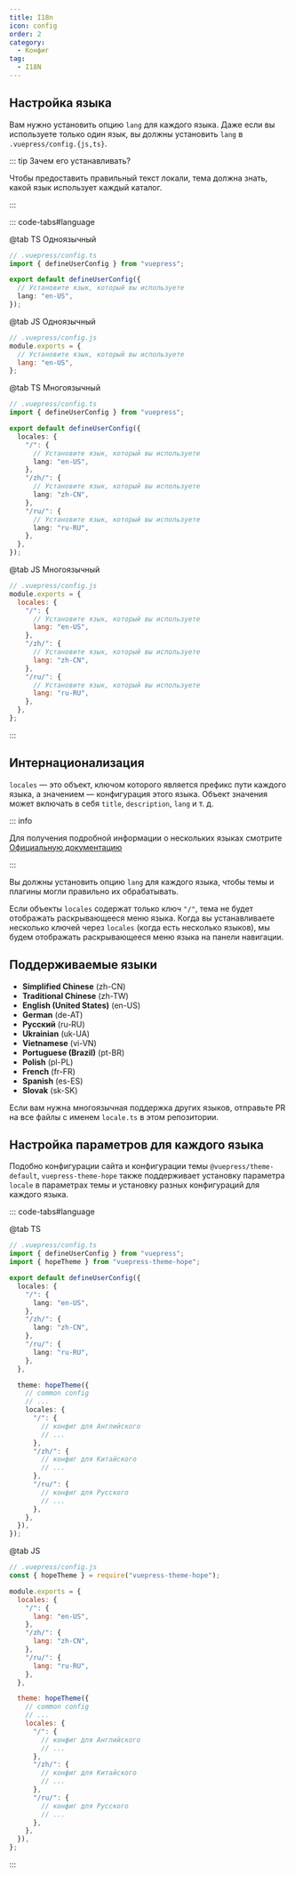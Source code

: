 ```yaml
---
title: I18n
icon: config
order: 2
category:
  - Конфиг
tag:
  - I18N
---
```


## Настройка языка <Badge text="важно" type="danger" />

Вам нужно установить опцию `lang` для каждого языка. Даже если вы используете только один язык, вы должны установить `lang` в `.vuepress/config.{js,ts}`.

::: tip Зачем его устанавливать?

Чтобы предоставить правильный текст локали, тема должна знать, какой язык использует каждый каталог.

:::

::: code-tabs#language

@tab TS Одноязычный

```ts
// .vuepress/config.ts
import { defineUserConfig } from "vuepress";

export default defineUserConfig({
  // Установите язык, который вы используете
  lang: "en-US",
});
```

@tab JS Одноязычный

```js
// .vuepress/config.js
module.exports = {
  // Установите язык, который вы используете
  lang: "en-US",
};
```

@tab TS Многоязычный

```ts
// .vuepress/config.ts
import { defineUserConfig } from "vuepress";

export default defineUserConfig({
  locales: {
    "/": {
      // Установите язык, который вы используете
      lang: "en-US",
    },
    "/zh/": {
      // Установите язык, который вы используете
      lang: "zh-CN",
    },
    "/ru/": {
      // Установите язык, который вы используете
      lang: "ru-RU",
    },
  },
});
```

@tab JS Многоязычный

```js
// .vuepress/config.js
module.exports = {
  locales: {
    "/": {
      // Установите язык, который вы используете
      lang: "en-US",
    },
    "/zh/": {
      // Установите язык, который вы используете
      lang: "zh-CN",
    },
    "/ru/": {
      // Установите язык, который вы используете
      lang: "ru-RU",
    },
  },
};
```

:::

## Интернационализация

`locales` — это объект, ключом которого является префикс пути каждого языка, а значением — конфигурация этого языка. Объект значения может включать в себя `title`, `description`, `lang` и т. д.

::: info

Для получения подробной информации о нескольких языках смотрите [Официальную документацию](https://v2.vuepress.vuejs.org/guide/i18n.html)

:::

Вы должны установить опцию `lang` для каждого языка, чтобы темы и плагины могли правильно их обрабатывать.

Если объекты `locales` содержат только ключ `"/"`, тема не будет отображать раскрывающееся меню языка. Когда вы устанавливаете несколько ключей через `locales` (когда есть несколько языков), мы будем отображать раскрывающееся меню языка на панели навигации.

## Поддерживаемые языки

- **Simplified Chinese** (zh-CN)
- **Traditional Chinese** (zh-TW)
- **English (United States)** (en-US)
- **German** (de-AT)
- **Русский** (ru-RU)
- **Ukrainian** (uk-UA)
- **Vietnamese** (vi-VN)
- **Portuguese (Brazil)** (pt-BR)
- **Polish** (pl-PL)
- **French** (fr-FR)
- **Spanish** (es-ES)
- **Slovak** (sk-SK)

Если вам нужна многоязычная поддержка других языков, отправьте PR на все файлы с именем `locale.ts` в этом репозитории.

## Настройка параметров для каждого языка

Подобно конфигурации сайта и конфигурации темы `@vuepress/theme-default`, `vuepress-theme-hope` также поддерживает установку параметра `locale` в параметрах темы и установку разных конфигураций для каждого языка.

::: code-tabs#language

@tab TS

```ts
// .vuepress/config.ts
import { defineUserConfig } from "vuepress";
import { hopeTheme } from "vuepress-theme-hope";

export default defineUserConfig({
  locales: {
    "/": {
      lang: "en-US",
    },
    "/zh/": {
      lang: "zh-CN",
    },
    "/ru/": {
      lang: "ru-RU",
    },
  },

  theme: hopeTheme({
    // common config
    // ...
    locales: {
      "/": {
        // конфиг для Английского
        // ...
      },
      "/zh/": {
        // конфиг для Китайского
        // ...
      },
      "/ru/": {
        // конфиг для Русского
        // ...
      },
    },
  }),
});
```

@tab JS

```js
// .vuepress/config.js
const { hopeTheme } = require("vuepress-theme-hope");

module.exports = {
  locales: {
    "/": {
      lang: "en-US",
    },
    "/zh/": {
      lang: "zh-CN",
    },
    "/ru/": {
      lang: "ru-RU",
    },
  },

  theme: hopeTheme({
    // common config
    // ...
    locales: {
      "/": {
        // конфиг для Английского
        // ...
      },
      "/zh/": {
        // конфиг для Китайского
        // ...
      },
      "/ru/": {
        // конфиг для Русского
        // ...
      },
    },
  }),
};
```

:::
